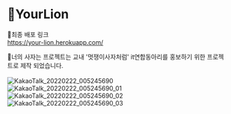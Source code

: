 # 🦁YourLion

🔗최종 배포 링크
<br>
https://your-lion.herokuapp.com/

🦁너의 사자는 프로젝트는 교내 '멋쟁이사자처럼' it연합동아리를 홍보하기 위한 프로젝트로 제작 되었습니다.
<br><br>
![KakaoTalk_20220222_005245690](https://user-images.githubusercontent.com/80515918/174793899-d347f059-bed6-41c6-b484-5d9c6d23c3c8.jpg)
![KakaoTalk_20220222_005245690_01](https://user-images.githubusercontent.com/80515918/174793912-bd98872b-b854-4a34-a36a-74518244c045.jpg)
![KakaoTalk_20220222_005245690_02](https://user-images.githubusercontent.com/80515918/174793917-b75a5ffc-3b22-459d-ba40-d1eaba97af18.jpg)
![KakaoTalk_20220222_005245690_03](https://user-images.githubusercontent.com/80515918/174793923-4d397874-7b44-45c3-b7e2-d8d907f490ff.jpg)
